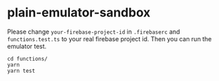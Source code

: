 # plain-emulator-sandbox

Please change `your-firebase-project-id` in `.firebaserc` and `functions.test.ts` to your real firebase project id.
Then you can run the emulator test.

```
cd functions/
yarn
yarn test
```
